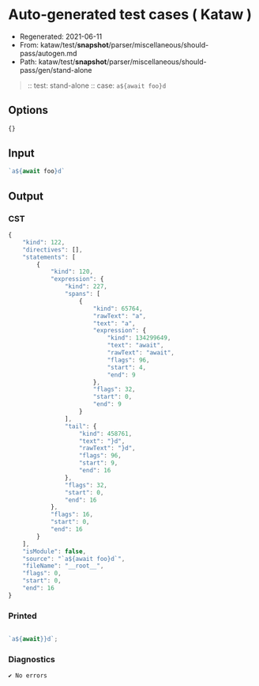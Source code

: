 # Auto-generated test cases ( Kataw )
- Regenerated: 2021-06-11
- From: kataw/test/__snapshot__/parser/miscellaneous/should-pass/autogen.md
- Path: kataw/test/__snapshot__/parser/miscellaneous/should-pass/gen/stand-alone
> :: test: stand-alone
> :: case: `a${await foo}d`
## Options

`````js
{}
`````
## Input

`````js
`a${await foo}d`
`````
## Output

### CST

```javascript
{
    "kind": 122,
    "directives": [],
    "statements": [
        {
            "kind": 120,
            "expression": {
                "kind": 227,
                "spans": [
                    {
                        "kind": 65764,
                        "rawText": "a",
                        "text": "a",
                        "expression": {
                            "kind": 134299649,
                            "text": "await",
                            "rawText": "await",
                            "flags": 96,
                            "start": 4,
                            "end": 9
                        },
                        "flags": 32,
                        "start": 0,
                        "end": 9
                    }
                ],
                "tail": {
                    "kind": 458761,
                    "text": "}d",
                    "rawText": "}d",
                    "flags": 96,
                    "start": 9,
                    "end": 16
                },
                "flags": 32,
                "start": 0,
                "end": 16
            },
            "flags": 16,
            "start": 0,
            "end": 16
        }
    ],
    "isModule": false,
    "source": "`a${await foo}d`",
    "fileName": "__root__",
    "flags": 0,
    "start": 0,
    "end": 16
}
```

### Printed

```javascript

`a${await}}d`;
```

### Diagnostics

```javascript
✔ No errors
```

